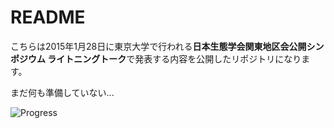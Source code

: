 README
======

こちらは2015年1月28日に東京大学で行われる**日本生態学会関東地区会公開シンポジウム ライトニングトーク**で発表する内容を公開したリポジトリになります。

まだ何も準備していない...

![Progress](http://progressed.io/bar/5)